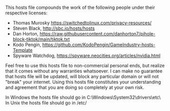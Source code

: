 This hosts file compounds the work of the following people under their respective licenses:
- Thomas Murosky https://switchedtolinux.com/privacy-resources/
- Steven Black, http://sbc.io/hosts/hosts
- Dan Horton, https://raw.githubusercontent.com/danhorton7/pihole-block-tiktok/main/tiktok.txt
- Kodo Pengin, https://github.com/KodoPengin/GameIndustry-hosts-Template
- Spyware Watchdog, https://spyware.neocities.org/articles/nvidia.html

Feel free to use this hosts file to non-commercial personal ends, but realize that it comes without any warranties whatsoever.
I can make no guarantee that hosts file will be updated, will block any particular domain or will not "break" your internet. 
Using this hosts file constitutes your understanding and agreement that you are doing so completely at your own risk.

In Windows the hosts file should go in C:\Windows\System32\drivers\etc\  \
In Unix the hosts file should go in /etc/
